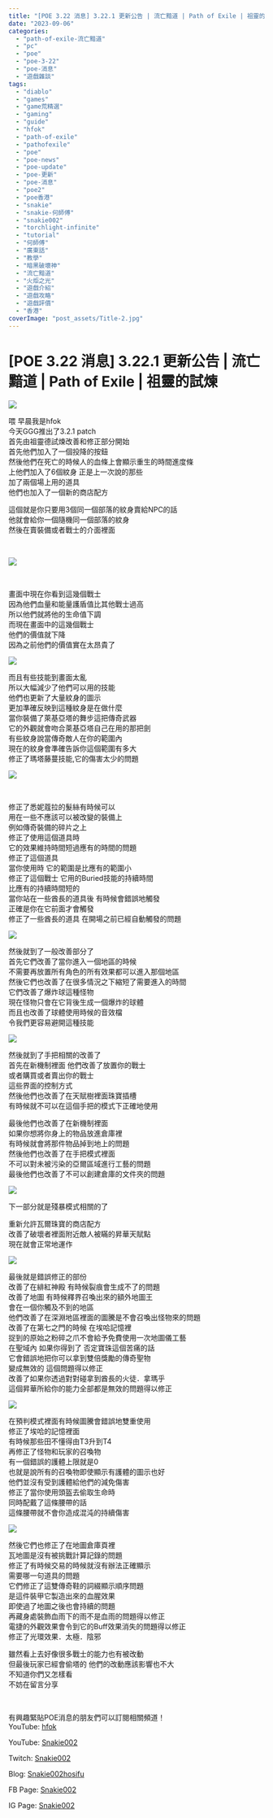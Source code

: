 ```yaml
---
title: "[POE 3.22 消息] 3.22.1 更新公告 | 流亡黯道 | Path of Exile | 祖靈的試煉"
date: "2023-09-06"
categories: 
  - "path-of-exile-流亡黯道"
  - "pc"
  - "poe"
  - "poe-3-22"
  - "poe-消息"
  - "遊戲雜談"
tags: 
  - "diablo"
  - "games"
  - "game荒精選"
  - "gaming"
  - "guide"
  - "hfok"
  - "path-of-exile"
  - "pathofexile"
  - "poe"
  - "poe-news"
  - "poe-update"
  - "poe-更新"
  - "poe-消息"
  - "poe2"
  - "poe香港"
  - "snakie"
  - "snakie-何師傅"
  - "snakie002"
  - "torchlight-infinite"
  - "tutorial"
  - "何師傅"
  - "廣東話"
  - "教學"
  - "暗黑破壞神"
  - "流亡黯道"
  - "火炬之光"
  - "遊戲介紹"
  - "遊戲攻略"
  - "遊戲評價"
  - "香港"
coverImage: "post_assets/Title-2.jpg"
---
```


# \[POE 3.22 消息\] 3.22.1 更新公告 | 流亡黯道 | Path of Exile | 祖靈的試煉

  
![](post_assets/1-1-1-1024x576.png)  

  
喂 早晨我是hfok  
今天GGG推出了3.2.1 patch  
首先由祖靈德試煉改善和修正部分開始  
首先他們加入了一個投降的按鈕  
然後他們在死亡的時候人的血條上會顯示重生的時間進度條  
上他們加入了6個紋身 正是上一次說的那些  
加了兩個場上用的道具  
他們也加入了一個新的商店配方  

  
這個就是你只要用3個同一個部落的紋身賣給NPC的話  
他就會給你一個隨機同一個部落的紋身  
然後在賣裝備或者戰士的介面裡面  

  
   

  
![](post_assets/1-2-1.png)  

  
   

  
畫面中現在你看到這幾個戰士  
因為他們血量和能量護盾值比其他戰士過高  
所以他們就將他的生命值下調  
而現在畫面中的這幾個戰士  
他們的價值就下降  
因為之前他們的價值實在太昂貴了  

  
![](post_assets/1-4.png)  

  
而且有些技能到畫面太亂  
所以大幅減少了他們可以用的技能  
他們也更新了大量紋身的圖示  
更加準確反映到這種紋身是在做什麼  
當你裝備了萊基亞塔的舞步這把傳奇武器  
它的外觀就會吻合萊基亞塔自己在用的那把劍  
有些紋身說當傳奇敵人在你的範圍內  
現在的紋身會準確告訴你這個範圍有多大  
修正了瑪塔藤蔓技能,它的傷害太少的問題  

  
![](post_assets/1-5.png)  

  
   

  
修正了悉妮蔻拉的髮絲有時候可以  
用在一些不應該可以被改變的裝備上  
例如傳奇裝備的碎片之上  
修正了使用這個道具時  
它的效果維持時間短過應有的時間的問題  
修正了這個道具  
當你使用時 它的範圍是比應有的範圍小  
修正了這個戰士 它用的Buried技能的持續時間  
比應有的持續時間短的  
當你站在一些酋長的道具後 有時候會錯誤地觸發  
正確是你在它前面才會觸發  
修正了一些酋長的道具 在開場之前已經自動觸發的問題  

  
![](post_assets/2-4.png)  

  
然後就到了一般改善部分了  
首先它們改善了當你進入一個地區的時候  
不需要再放置所有角色的所有效果都可以進入那個地區  
然後它們也改善了在很多情況之下縮短了需要進入的時間  
它們改善了爆炸球這種怪物  
現在怪物只會在它背後生成一個爆炸的球體  
而且也改善了球體使用時候的音效檔  
令我們更容易避開這種技能  

  
![](post_assets/3-4.png)  

  
然後就到了手把相關的改善了  
首先在新機制裡面 他們改善了放置你的戰士  
或者購買或者賣出你的戰士  
這些界面的控制方式  
然後他們也改善了在天賦樹裡面珠寶插槽  
有時候就不可以在這個手把的模式下正確地使用  

  
最後他們也改善了在新機制裡面  
如果你想將你身上的物品放進倉庫裡  
有時候就會將那件物品掉到地上的問題  
然後他們也改善了在手把模式裡面  
不可以對未被污染的亞爾區域進行工藝的問題  
最後他們也改善了不可以創建倉庫的文件夾的問題  

  
![](post_assets/4-5.png)  

  
下一部分就是殘暴模式相關的了  

  
重新允許瓦爾珠寶的商店配方  
改善了破壞者裡面附近敵人被瞞的昇華天賦點  
現在就會正常地運作  

  
![](post_assets/5-1-1.png)  

  
最後就是錯誤修正的部份  
改善了在緋紅神殿 有時候裂痕會生成不了的問題  
改善了地圖 有時候釋界召喚出來的額外地圖王  
會在一個你觸及不到的地區  
他們改善了在深淵地區裡面的圖騰是不會召喚出怪物來的問題  
改善了在第七之門的時候 在埃哈記憶裡  
捉到的原始之粉碎之爪不會給予免費使用一次地圖儀工藝  
在聖域內 如果你得到了 否定寶珠這個苦痛的話  
它會錯誤地把你可以拿到雙倍獎勵的傳奇聖物  
變成無效的 這個問題得以修正  
改善了如果你透過對對碰拿到酋長的火徒．拿瑪乎  
這個昇華所給你的能力全部都是無效的問題得以修正  

  
![](post_assets/5-2-2.png)  

  
在預判模式裡面有時候圖騰會錯誤地雙重使用  
修正了埃哈的記憶裡面  
有時候那些田不懂得由T3升到T4  
再修正了怪物和玩家的召喚物  
有一個錯誤的護體上限就是0  
也就是說所有的召喚物即使顯示有護體的圖示也好  
他們並沒有受到護體給他們的減免傷害  
修正了當你使用頭盔去偷取生命時  
同時配戴了這條腰帶的話  
這條腰帶就不會你造成混沌的持續傷害  

  
![](post_assets/5-3-2.png)  

  
然後它們也修正了在地圖倉庫頁裡  
瓦地圖是沒有被挑戰計算記錄的問題  
修正了有時候交易的時候就沒有辦法正確顯示  
需要哪一句道具的問題  
它們修正了這雙傳奇鞋的詞綴顯示順序問題  
是這件裝甲它製造出來的血腥效果  
即使過了地圖之後也會持續的問題  
再藏身處裝飾血雨下的雨不是血雨的問題得以修正  
電捷的外觀效果會令到它的Buff效果消失的問題得以修正  
修正了光環效果．太極．陰邪  

  
雖然看上去好像很多戰士的能力也有被改動  
但最後玩家已經會偷塔的 他們的改動應該影響也不大  
不知道你們又怎樣看  
不妨在留言分享  

  
   

  
有興趣緊貼POE消息的朋友們可以訂閱相關頻道！  
YouTube: [hfok](https://www.youtube.com/channel/UC2m4uqcEr8pIxkO6odaDHjw/)  

  
  
YouTube: [Snakie002](https://www.youtube.com/c/Snakie002/)  

  
Twitch: [Snakie002](https://www.twitch.tv/snakie002/)  

  
Blog: [Snakie002hosifu](https://snakie002hosifu.blog/)  

  
FB Page: [Snakie002](https://www.facebook.com/Snakie002/)  

  
IG Page: [Snakie002](https://www.instagram.com/snakie002/)

